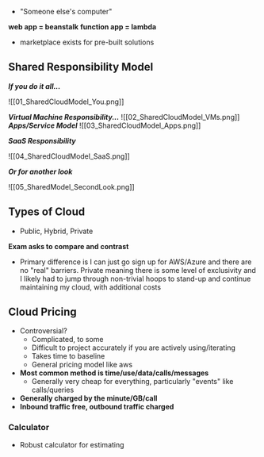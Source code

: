 - "Someone else's computer"

**web app = beanstalk**
**function app = lambda**

- marketplace exists for pre-built solutions

## Shared Responsibility Model

***If you do it all...***

![[01_SharedCloudModel_You.png]]

***Virtual Machine Responsibility...***
![[02_SharedCloudModel_VMs.png]]
***Apps/Service Model***
![[03_SharedCloudModel_Apps.png]]

***SaaS Responsibility***

![[04_SharedCloudModel_SaaS.png]]

***Or for another look***

![[05_SharedModel_SecondLook.png]]

## Types of Cloud

- Public, Hybrid, Private

**Exam asks to compare and contrast**

- Primary difference is I can just go sign up for AWS/Azure and there are no "real" barriers. Private meaning there is some level of exclusivity and I likely had to jump through non-trivial hoops to stand-up and continue maintaining my cloud, with additional costs

## Cloud Pricing

- Controversial?
	- Complicated, to some
	- Difficult to project accurately if you are actively using/iterating
	- Takes time to baseline
	- General pricing model like aws
- **Most common method is time/use/data/calls/messages**
	- Generally very cheap for everything, particularly "events" like calls/queries
- **Generally charged by the minute/GB/call**
- **Inbound traffic free, outbound traffic charged**

### Calculator

- Robust calculator for estimating


